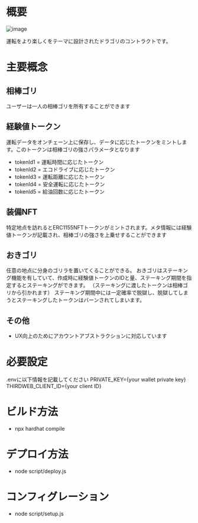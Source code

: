 # 概要
![image](https://github.com/melon-dubai/melon-beta/assets/95908731/1c241675-1d34-48ef-a602-0a8dcff9ea04)


運転をより楽しくをテーマに設計されたドラゴリのコントラクトです。
# 主要概念

## 相棒ゴリ
 ユーザーは一人の相棒ゴリを所有することができます

## 経験値トークン
運転データをオンチェーン上に保存し、データに応じたトークンをミントします。このトークンは相棒ゴリの強さパラメータとなります
- tokenId1 = 運転時間に応じたトークン
- tokenId2 = エコドライブに応じたトークン
- tokenId3 = 運転距離に応じたトークン
- tokenId4 = 安全運転に応じたトークン
- tokenId5 = 給油回数に応じたトークン

## 装備NFT
特定地点を訪れるとERC1155NFTトークンがミントされます。メタ情報には経験値トークンが記載され、相棒ゴリの強さを上乗せすることができます

## おきゴリ
任意の地点に分身のゴリラを置いてくることができる。
おきゴリはステーキング機能を有していて、作成時に経験値トークンのIDと量、ステーキング期間を指定するとステーキングができます。
（ステーキングに渡したトークンは相棒ゴリから引かれます）
ステーキング期間中には一定確率で脱獄し、脱獄してしまうとステーキングしたトークンはバーンされてしまいます。

## その他
- UX向上のためにアカウントアブストラクションに対応しています

# 必要設定
.envに以下情報を記載してください
PRIVATE_KEY={your wallet private key}
THIRDWEB_CLIENT_ID={your client ID}

# ビルド方法
- npx hardhat compile

# デプロイ方法
- node script/deploy.js

# コンフィグレーション
- node script/setup.js

#
